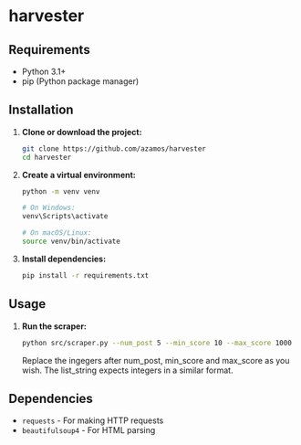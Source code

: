 # harvester

## Requirements

- Python 3.1+
- pip (Python package manager)

## Installation

1. **Clone or download the project:**

   ```bash
   git clone https://github.com/azamos/harvester
   cd harvester
   ```

2. **Create a virtual environment:**

   ```bash
   python -m venv venv

   # On Windows:
   venv\Scripts\activate

   # On macOS/Linux:
   source venv/bin/activate
   ```

3. **Install dependencies:**
   ```bash
   pip install -r requirements.txt
   ```

## Usage

1. **Run the scraper:**

   ```bash
   python src/scraper.py --num_post 5 --min_score 10 --max_score 1000 --list_string 1,2,3
   ```

   Replace the ingegers after num_post, min_score and max_score as you wish. The list_string expects integers in a similar format.

## Dependencies

- `requests` - For making HTTP requests
- `beautifulsoup4` - For HTML parsing
